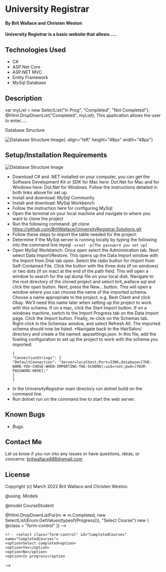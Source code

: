 # University Registrar

#### By **Brit Wallace and Christen Weston**

#### University Registrar is a basic website that allows.....

## Technologies Used

- C#
- ASP.Net Core
- ASP.NET MVC
- Entity Framework
- MySql Database

## Description
  var myList = new SelectList("In Prog", "Completed", "Not Completed");
  @Html.DropDownList("Completed", myList);
This application allows the user to enter.....

Database Structure

![Database Structure Image](UniversityRegistrar.Solutions/UniversityRegistrar/wwwroot/images/DatabaseImage.jpg){: align="left" height="48px" width="48px"}

## Setup/Installation Requirements

![Database Structure Image](/UniversityRegistrar/wwwroot/images/DatabaseImage.jpg)

- Download C# and .NET installed on your computer, you can get the Software Development Kit or SDK for Mac here: Dot.Net for Mac and for Windows here: Dot.Net for Windows. Follow the instructions detailed in both links above for set up.
- Install and download: MySql Community
- Install and download: MySql Workbench
- Follow the instruction here for configuring MySql:
- Open the terminal on your local machine and navigate to where you want to clone the project
- Run the following command: git clone https://github.com/BritWallace/UniversityRegistrar.Solutions.git
- Follow these steps to import the table needed for the project:
- Determine if the MySql server is running locally by typing the following into the command line mysql ```-uroot -p[The password you set up]```
- Open MySql Workbench. Once open select the Administration tab. Next select Data Import/Restore. This opens up the Data Import window with the Import from Disk tab open. Select the radio button for Import from Self-Contained File. Click the button with the three dots (if on windows) or two dots (if on mac) at the end of the path field. This will open a window to search for the sql dump file on your local disk. Navigate to the root directory of the cloned project and select brit_wallace.sql and click the open button. Next, press the New... button. This will open a window where you can choose the name of the imported schema. Choose a name appropriate to the project, e.g. Best Client and click Okay. We'll need this name later when setting up the project to work with this schema. If on a mac, click the Start Import button. If on a windows machine, switch to the Import Progress tab on the Data Import page. Click the Import button. Finally, re-click on the Schemas tab. Right-click in the Schemas window, and select Refresh All. The imported schema should now be listed.
  \*Navigate back to the HairSalon/ directory and create a file named: appsettings.json. In this file, add the fowling configuration to set up the project to work with the schema you imported:
  ```
  {
  "ConnectionStrings": {
  "DefaultConnection": "Server=localhost;Port=3306;database=[THE-NAME-YOU-CHOSE-WHEN-IMPORTING-THE-SCHEMA];uid=root;pwd=[YOUR-PASSWORD-HERE];"
  }
  }
  ```
- In the UniversityRegistrar main directory run dotnet build on the command line.
- Run dotnet run on the command line to start the web server.

## Known Bugs

- _Bugs._

## Contact Me

Let us know if you run into any issues or have questions, ideas, or concerns:
britwallace888@gmail.com

## License

Copyright (c) March 2022 Brit Wallace and Christen Weston.


@using .Models

@model CourseStudent

@Html.DropDownListFor(m => m.Completed, 
            new SelectList(Enum.GetValues(typeof(Progress))), 
            "Select Course")
            new { @class = "form-control" }) -->

    <!-- <select class="form-control" id="CompletedCourses" name="CompletedCourses">
    <option>Select completed<option> 
    <option>Yes</option> 
    <option>No</option> 
    <option>In progress</option
</select> -->